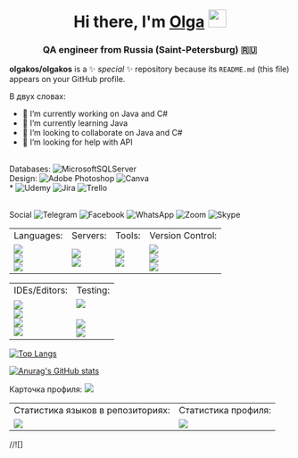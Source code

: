 
<h1 align="center">Hi there, I'm <a href="https://github.com/olgakos" target="_blank">Olga</a> 
<img src="https://github.com/blackcater/blackcater/raw/main/images/Hi.gif" height="32"/></h1>
<h3 align="center">QA engineer from Russia (Saint-Petersburg) 🇷🇺</h3>


**olgakos/olgakos** is a ✨ _special_ ✨ repository because its `README.md` (this file) appears on your GitHub profile.

В двух словах: 

- 🔭 I’m currently working on Java and С#
- 🌱 I’m currently learning Java
- 👯 I’m looking to collaborate on Java and С#
- 🤔 I’m looking for help with API
<!--
- 💬 Ask me about ...
- 📫 How to reach me: ...
- 😄 Pronouns: ...
- ⚡ Fun fact: ...
//👋
-->

<br>Databases:
![MicrosoftSQLServer](https://img.shields.io/badge/Microsoft%20SQL%20Sever-CC2927?style=for-the-badge&logo=microsoft%20sql%20server&logoColor=white)
<br>Design:
![Adobe Photoshop](https://img.shields.io/badge/adobe%20photoshop-%2331A8FF.svg?style=for-the-badge&logo=adobe%20photoshop&logoColor=white)
![Canva](https://img.shields.io/badge/Canva-%2300C4CC.svg?style=for-the-badge&logo=Canva&logoColor=white)
<br>*
![Udemy](https://img.shields.io/badge/Udemy-A435F0?style=for-the-badge&logo=Udemy&logoColor=white)
![Jira](https://img.shields.io/badge/jira-%230A0FFF.svg?style=for-the-badge&logo=jira&logoColor=white)
![Trello](https://img.shields.io/badge/Trello-%23026AA7.svg?style=for-the-badge&logo=Trello&logoColor=white)

<br>Social
![Telegram](https://img.shields.io/badge/Telegram-2CA5E0?style=for-the-badge&logo=telegram&logoColor=white)
![Facebook](https://img.shields.io/badge/Facebook-%231877F2.svg?style=for-the-badge&logo=Facebook&logoColor=white)
![WhatsApp](https://img.shields.io/badge/WhatsApp-25D366?style=for-the-badge&logo=whatsapp&logoColor=white)
![Zoom](https://img.shields.io/badge/Zoom-2D8CFF?style=for-the-badge&logo=zoom&logoColor=white)
![Skype](https://img.shields.io/badge/<handle>-%2300AFF0.svg?style=for-the-badge&logo=Skype&logoColor=white)

<table>
  <tr>
  <td>Languages:</td>
  <td>Servers:</td>
  <td>Tools:</td>
  <td>Version Control:</td>
  </tr>
  <tr>
  <td><img src="https://img.shields.io/badge/java-%23ED8B00.svg?style=for-the-badge&logo=java&logoColor=white"><br>
      <img src="https://img.shields.io/badge/c%23-%23239120.svg?style=for-the-badge&logo=c-sharp&logoColor=white"><br>
      <img src="https://img.shields.io/badge/html5-%23E34F26.svg?style=for-the-badge&logo=html5&logoColor=white"><br>
      
  </td>
  <td><img src="https://img.shields.io/badge/-selenium-%43B02A?style=for-the-badge&logo=selenium&logoColor=white"><br>
      <img src="https://img.shields.io/badge/-selenide-%43B02A?style=for-the-badge&logo=selenide&logoColor=white"><br>      
  </td>
      </td>
  <td>
  <img src="https://img.shields.io/badge/Gradle-02303A.svg?style=for-the-badge&logo=Gradle&logoColor=white"><br>  
      <img src="https://img.shields.io/badge/Postman-FF6C37?style=for-the-badge&logo=postman&logoColor=white"><br>      
  </td>
  <td>
  <img src="https://img.shields.io/badge/git-%23F05033.svg?style=for-the-badge&logo=git&logoColor=white"><br>  
  <img src="https://img.shields.io/badge/github-%23121011.svg?style=for-the-badge&logo=github&logoColor=white"><br>
  <img src="https://img.shields.io/badge/mercurial-999999.svg?style=for-the-badge&logo=mercurial&logoColor=white"><br>     
  </td>
  
  </tr></table>




<!---Для компактной версии-->

<table>
  <tr>
  <td>IDEs/Editors:</td>
  <td>Testing:</td>
  </tr>
  <tr>
  <td><img src="https://img.shields.io/badge/IntelliJIDEA-000000.svg?style=for-the-badge&logo=intellij-idea&logoColor=white"><br>
      <img src="https://img.shields.io/badge/Visual%20Studio%20Code-0078d7.svg?style=for-the-badge&logo=visual-studio-code&logoColor=white"><br>
      <img src="https://img.shields.io/badge/pycharm-143?style=for-the-badge&logo=pycharm&logoColor=black&color=black&labelColor=green"><br>
      <img src="https://img.shields.io/badge/jupyter-%23FA0F00.svg?style=for-the-badge&logo=jupyter&logoColor=white"><br>
  </td>
  <td><img src="https://img.shields.io/badge/-selenium-%43B02A?style=for-the-badge&logo=selenium&logoColor=white"><br><br>
      <img src="https://img.shields.io/badge/Apache%20Maven-C71A36?style=for-the-badge&logo=Apache%20Maven&logoColor=white"><br>
      <img src="https://img.shields.io/badge/jenkins-%232C5263.svg?style=for-the-badge&logo=jenkins&logoColor=white"><br>
  </td>
  </tr></table>

[![Top Langs](https://github-readme-stats.vercel.app/api/top-langs/?username=olgakos&layout=compact)](https://github.com/anuraghazra/github-readme-stats)

[![Anurag's GitHub stats](https://github-readme-stats.vercel.app/api?username=olgakos)](https://github.com/anuraghazra/github-readme-stats)

Карточка профиля: 
![](https://github-profile-summary-cards.vercel.app/api/cards/profile-details?username=olgakos&theme=solarized_dark)

<table>
  <tr>
  <td>Статистика языков в репозиториях:</td>
  <td>Статистика профиля:</td>
  </tr>
  <tr>
  <td><img src="https://github-profile-summary-cards.vercel.app/api/cards/repos-per-language?username=olgakos&theme=solarized_dark"></td>
  <td><img src="https://github-profile-summary-cards.vercel.app/api/cards/stats?username=olgakos&theme=solarized_dark">    
  </td>
  </tr></table>

//![]
